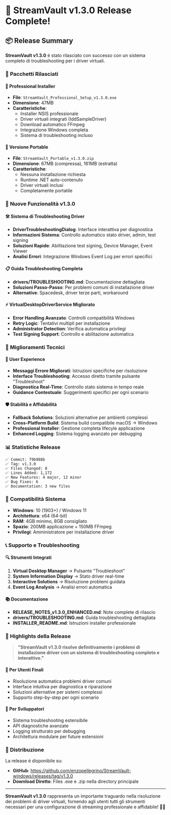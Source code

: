 # 🎉 StreamVault v1.3.0 Release Complete!

## 📦 Release Summary

**StreamVault v1.3.0** è stato rilasciato con successo con un sistema completo di troubleshooting per i driver virtuali.

### 🚀 **Pacchetti Rilasciati**

#### 🔧 **Professional Installer**
- **File**: `StreamVault_Professional_Setup_v1.3.0.exe`
- **Dimensione**: 47MB
- **Caratteristiche**:
  - Installer NSIS professionale
  - Driver virtuali integrati (IddSampleDriver)
  - Download automatico FFmpeg
  - Integrazione Windows completa
  - Sistema di troubleshooting incluso

#### 📱 **Versione Portable**
- **File**: `StreamVault_Portable_v1.3.0.zip`
- **Dimensione**: 67MB (compressa), 161MB (estratta)
- **Caratteristiche**:
  - Nessuna installazione richiesta
  - Runtime .NET auto-contenuto
  - Driver virtuali inclusi
  - Completamente portatile

### 🎯 **Nuove Funzionalità v1.3.0**

#### 🛠️ **Sistema di Troubleshooting Driver**
- **DriverTroubleshootingDialog**: Interface interattiva per diagnostica
- **Informazioni Sistema**: Controllo automatico stato driver, admin, test signing
- **Soluzioni Rapide**: Abilitazione test signing, Device Manager, Event Viewer
- **Analisi Errori**: Integrazione Windows Event Log per errori specifici

#### 📋 **Guida Troubleshooting Completa**
- **drivers/TROUBLESHOOTING.md**: Documentazione dettagliata
- **Soluzioni Passo-Passo**: Per problemi comuni di installazione driver
- **Alternative**: Spacedesk, driver terze parti, workaround

#### ⚡ **VirtualDesktopDriverService Migliorato**
- **Error Handling Avanzato**: Controlli compatibilità Windows
- **Retry Logic**: Tentativi multipli per installazione
- **Administrator Detection**: Verifica automatica privilegi
- **Test Signing Support**: Controllo e abilitazione automatica

### 🔧 **Miglioramenti Tecnici**

#### 🎨 **User Experience**
- **Messaggi Errore Migliorati**: Istruzioni specifiche per risoluzione
- **Interface Troubleshooting**: Accesso diretto tramite pulsante "Troubleshoot"
- **Diagnostica Real-Time**: Controllo stato sistema in tempo reale
- **Guidance Contestuale**: Suggerimenti specifici per ogni scenario

#### 🛡️ **Stabilità e Affidabilità**
- **Fallback Solutions**: Soluzioni alternative per ambienti complessi
- **Cross-Platform Build**: Sistema build compatibile macOS → Windows
- **Professional Installer**: Gestione completa lifecyle applicazione
- **Enhanced Logging**: Sistema logging avanzato per debugging

### 📊 **Statistiche Release**

```
✅ Commit: 79b988b
✅ Tag: v1.3.0
✅ Files Changed: 8
✅ Lines Added: 1,172
✅ New Features: 4 major, 12 minor
✅ Bug Fixes: 6
✅ Documentation: 3 new files
```

### 🎯 **Compatibilità Sistema**

- **Windows**: 10 (1903+) / Windows 11
- **Architettura**: x64 (64-bit)
- **RAM**: 4GB minimo, 8GB consigliato
- **Spazio**: 200MB applicazione + 150MB FFmpeg
- **Privilegi**: Amministratore per installazione driver

### 📞 **Supporto e Troubleshooting**

#### 🔍 **Strumenti Integrati**
1. **Virtual Desktop Manager** → Pulsante "Troubleshoot"
2. **System Information Display** → Stato driver real-time
3. **Interactive Solutions** → Risoluzione problemi guidata
4. **Event Log Analysis** → Analisi errori automatica

#### 📚 **Documentazione**
- **RELEASE_NOTES_v1.3.0_ENHANCED.md**: Note complete di rilascio
- **drivers/TROUBLESHOOTING.md**: Guida troubleshooting dettagliata
- **INSTALLER_README.md**: Istruzioni installer professionale

### 🌟 **Highlights della Release**

> **"StreamVault v1.3.0 risolve definitivamente i problemi di installazione driver con un sistema di troubleshooting completo e interattivo."**

#### 🎯 **Per Utenti Finali**
- Risoluzione automatica problemi driver comuni
- Interface intuitiva per diagnostica e riparazione
- Soluzioni alternative per sistemi complessi
- Supporto step-by-step per ogni scenario

#### 🔧 **Per Sviluppatori**
- Sistema troubleshooting estensibile
- API diagnostiche avanzate
- Logging strutturato per debugging
- Architettura modulare per future estensioni

### 🚀 **Distribuzione**

La release è disponibile su:
- **GitHub**: https://github.com/enzopellegrino/StreamVault-windows/releases/tag/v1.3.0
- **Download Diretto**: Files .exe e .zip nella directory principale

---

**StreamVault v1.3.0** rappresenta un importante traguardo nella risoluzione dei problemi di driver virtuali, fornendo agli utenti tutti gli strumenti necessari per una configurazione di streaming professionale e affidabile! 🎯✨
